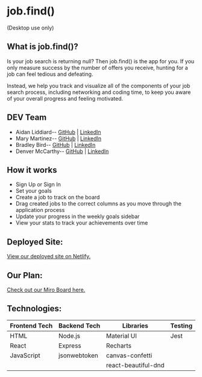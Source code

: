 # job.find()
(Desktop use only)

## What is job.find()? 
Is your job search is returning null? Then job.find() is the app for you. If you only measure success by the number of offers you receive, hunting for a job can feel tedious and defeating.

Instead, we help you track and visualize all of the components of your job search process, including networking and coding time, to keep you aware of your overall progress and feeling motivated.


## DEV Team
* Aidan Liddiard-- [GitHub](https://github.com/aidanliddiard) | [LinkedIn](https://www.linkedin.com/in/aidan-liddiard-283a991b3)
* Mary Martinez-- [GitHub](https://github.com/mary-martinez) | [LinkedIn](http://www.linkedin.com/in/mary-diana-martinez)
* Bradley Bird-- [GitHub](https://github.com/bradley-bird) | [LinkedIn](https://www.linkedin.com/in/bradley-bird/)
* Denver McCarthy-- [GitHub](https://github.com/denvermccarthy) | [LinkedIn](https://www.linkedin.com/in/denvermccarthy/)


## How it works
* Sign Up or Sign In
* Set your goals
* Create a job to track on the board
* Drag created jobs to the correct columns as you move through the application process
* Update your progress in the weekly goals sidebar
* View your stats to track your achievements over time


## Deployed Site:

[View our deployed site on Netlify.](https://job-goal-tracker.netlify.app/)

## Our Plan:

[Check out our Miro Board here.](https://miro.com/app/board/uXjVOmsB7xM=/?share_link_id=315787109339)

## Technologies:

| Frontend Tech   | Backend Tech    | Libraries           | Testing              |
|-----------------|-----------------|---------------------|----------------------|
| HTML            | Node.js         | Material UI         | Jest                 |
| React           | Express         | Recharts            |                      |
| JavaScript      | jsonwebtoken    | canvas-confetti     |                      |
|                 |                 | react-beautiful-dnd |                      |
